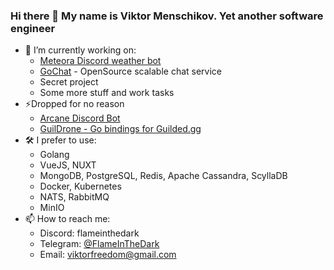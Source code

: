### Hi there 👋 My name is Viktor Menschikov. Yet another software engineer

<!--
**FlameInTheDark/FlameInTheDark** is a ✨ _special_ ✨ repository because its `README.md` (this file) appears on your GitHub profile.

Here are some ideas to get you started:

- 🔭 I’m currently working on ...
- 🌱 I’m currently learning ...
- 👯 I’m looking to collaborate on ...
- 🤔 I’m looking for help with ...
- 💬 Ask me about ...
- 📫 How to reach me: ...
- 😄 Pronouns: ...
- ⚡ Fun fact: ...
-->
- 🔭 I’m currently working on:
  - [Meteora Discord weather bot](https://gitlab.com/viktorfreedom/weatherbot)
  - [GoChat](https://github.com/FlameInTheDark/gochat) - OpenSource scalable chat service
  - Secret project
  - Some more stuff and work tasks
- ⚡Dropped for no reason
  - [Arcane Discord Bot](https://github.com/FlameInTheDark/rebot)
  - [GuilDrone - Go bindings for Guilded.gg](https://github.com/FlameInTheDark/guildrone)
- 🛠 I prefer to use:
  - Golang
  - VueJS, NUXT
  - MongoDB, PostgreSQL, Redis, Apache Cassandra, ScyllaDB
  - Docker, Kubernetes
  - NATS, RabbitMQ
  - MinIO
- 📫 How to reach me:
  - Discord: flameinthedark
  - Telegram: [@FlameInTheDark](https://t.me/FlameInTheDark)
  - Email: viktorfreedom@gmail.com
